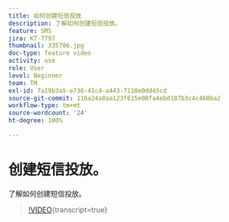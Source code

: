 ```yaml
---
title: 如何创建短信投放
description: 了解如何创建短信投放。
feature: SMS
jira: KT-7797
thumbnail: 335706.jpg
doc-type: feature video
activity: use
role: User
level: Beginner
team: TM
exl-id: 7a19b3a5-e736-41c4-a443-7110e0dd45cd
source-git-commit: 116a24a8aa123f615e08fa4ebd187b3c4c460ba2
workflow-type: tm+mt
source-wordcount: '24'
ht-degree: 100%

---
```


# 创建短信投放。

了解如何创建短信投放。

>[!VIDEO](https://video.tv.adobe.com/v/3441814?quality=12&learn=on&captions=chi_hans){transcript=true}
